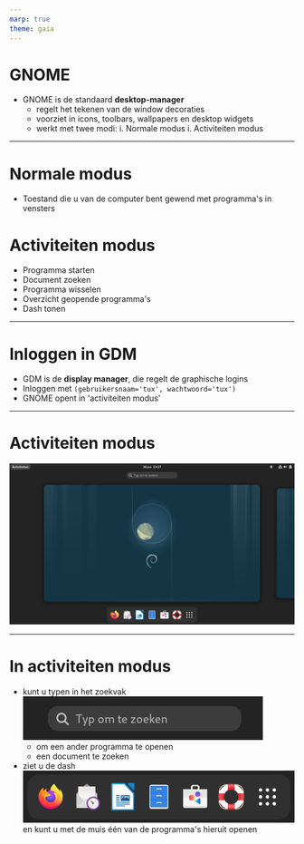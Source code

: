```yaml
---
marp: true
theme: gaia
---
```

# GNOME
- GNOME is de standaard **desktop-manager**
    - regelt het tekenen van de window decoraties
    - voorziet in icons, toolbars, wallpapers en desktop widgets
    - werkt met twee modi:
        i. Normale modus
        i. Activiteiten modus

---
# Normale modus
- Toestand die u van de computer bent gewend met programma's in vensters

# Activiteiten modus
- Programma starten
- Document zoeken
- Programma wisselen
- Overzicht geopende programma's
- Dash tonen
---
# Inloggen in GDM
- GDM is de **display manager**, die regelt de graphische logins
- Inloggen met ```(gebruikersnaam='tux', wachtwoord='tux')```
- GNOME opent in 'activiteiten modus'
---
# Activiteiten modus
![width:900px](./img/activiteiten-modus.png)

---
# In activiteiten modus

- kunt u typen in het zoekvak
  ![](img/zoekvak.png)
    - om een ander programma te openen
    - een document te zoeken
- ziet u de dash ![width:500px](img/dash.png) en kunt u met de muis één van de programma's hieruit openen



